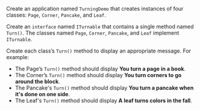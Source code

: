 Create an application named `TurningDemo` that creates instances of four classes: `Page`, `Corner`, `Pancake`, and `Leaf`. 

Create an `interface` named `ITurnable` that contains a single method named `Turn()`. The classes named `Page`, `Corner`, `Pancake`, and `Leaf` implement `ITurnable`. 

Create each class’s `Turn()` method to display an appropriate message. For example:
* The Page’s `Turn()` method should display **You turn a page in a book**.
* The Corner’s `Turn()` method should display **You turn corners to go around the block**.
* The Pancake's `Turn()` method should display **You turn a pancake when it's done on one side**.
* The Leaf's `Turn()` method should display **A leaf turns colors in the fall**.

